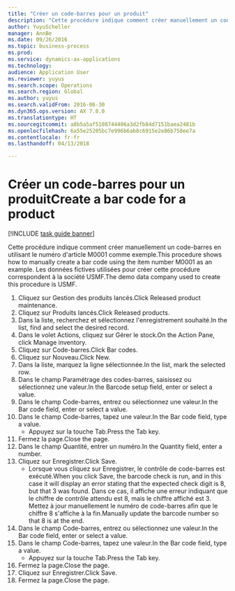 ```yaml
--- 
title: "Créer un code-barres pour un produit"
description: "Cette procédure indique comment créer manuellement un code-barres en utilisant le numéro d'article M0001 comme exemple."
author: YuyuScheller
manager: AnnBe
ms.date: 09/26/2016
ms.topic: business-process
ms.prod: 
ms.service: dynamics-ax-applications
ms.technology: 
audience: Application User
ms.reviewer: yuyus
ms.search.scope: Operations
ms.search.region: Global
ms.author: yuyus
ms.search.validFrom: 2016-06-30
ms.dyn365.ops.version: AX 7.0.0
ms.translationtype: HT
ms.sourcegitcommit: a8b5a5af5108744406a3d2fb84d7151baea2481b
ms.openlocfilehash: 6a55e25205bc7e996b6ab8c6915e2e86b758ee7a
ms.contentlocale: fr-fr
ms.lasthandoff: 04/13/2018

---
```

# <a name="create-a-bar-code-for-a-product"></a><span data-ttu-id="20284-103">Créer un code-barres pour un produit</span><span class="sxs-lookup"><span data-stu-id="20284-103">Create a bar code for a product</span></span>

[!INCLUDE [task guide banner](../../includes/task-guide-banner.md)]

<span data-ttu-id="20284-104">Cette procédure indique comment créer manuellement un code-barres en utilisant le numéro d'article M0001 comme exemple.</span><span class="sxs-lookup"><span data-stu-id="20284-104">This procedure shows how to manually create a bar code using the item number M0001 as an example.</span></span> <span data-ttu-id="20284-105">Les données fictives utilisées pour créer cette procédure correspondent à la société USMF.</span><span class="sxs-lookup"><span data-stu-id="20284-105">The demo data company used to create this procedure is USMF.</span></span>

1. <span data-ttu-id="20284-106">Cliquez sur Gestion des produits lancés.</span><span class="sxs-lookup"><span data-stu-id="20284-106">Click Released product maintenance.</span></span>
2. <span data-ttu-id="20284-107">Cliquez sur Produits lancés.</span><span class="sxs-lookup"><span data-stu-id="20284-107">Click Released products.</span></span>
3. <span data-ttu-id="20284-108">Dans la liste, recherchez et sélectionnez l'enregistrement souhaité.</span><span class="sxs-lookup"><span data-stu-id="20284-108">In the list, find and select the desired record.</span></span>
4. <span data-ttu-id="20284-109">Dans le volet Actions, cliquez sur Gérer le stock.</span><span class="sxs-lookup"><span data-stu-id="20284-109">On the Action Pane, click Manage inventory.</span></span>
5. <span data-ttu-id="20284-110">Cliquez sur Code-barres.</span><span class="sxs-lookup"><span data-stu-id="20284-110">Click Bar codes.</span></span>
6. <span data-ttu-id="20284-111">Cliquez sur Nouveau.</span><span class="sxs-lookup"><span data-stu-id="20284-111">Click New.</span></span>
7. <span data-ttu-id="20284-112">Dans la liste, marquez la ligne sélectionnée.</span><span class="sxs-lookup"><span data-stu-id="20284-112">In the list, mark the selected row.</span></span>
8. <span data-ttu-id="20284-113">Dans le champ Paramétrage des codes-barres, saisissez ou sélectionnez une valeur.</span><span class="sxs-lookup"><span data-stu-id="20284-113">In the Barcode setup field, enter or select a value.</span></span>
9. <span data-ttu-id="20284-114">Dans le champ Code-barres, entrez ou sélectionnez une valeur.</span><span class="sxs-lookup"><span data-stu-id="20284-114">In the Bar code field, enter or select a value.</span></span>
10. <span data-ttu-id="20284-115">Dans le champ Code-barres, tapez une valeur.</span><span class="sxs-lookup"><span data-stu-id="20284-115">In the Bar code field, type a value.</span></span>
    * <span data-ttu-id="20284-116">Appuyez sur la touche Tab.</span><span class="sxs-lookup"><span data-stu-id="20284-116">Press the Tab key.</span></span>  
11. <span data-ttu-id="20284-117">Fermez la page.</span><span class="sxs-lookup"><span data-stu-id="20284-117">Close the page.</span></span>
12. <span data-ttu-id="20284-118">Dans le champ Quantité, entrer un numéro.</span><span class="sxs-lookup"><span data-stu-id="20284-118">In the Quantity field, enter a number.</span></span>
13. <span data-ttu-id="20284-119">Cliquez sur Enregistrer.</span><span class="sxs-lookup"><span data-stu-id="20284-119">Click Save.</span></span>
    * <span data-ttu-id="20284-120">Lorsque vous cliquez sur Enregistrer, le contrôle de code-barres est exécuté.</span><span class="sxs-lookup"><span data-stu-id="20284-120">When you click Save, the barcode check is run, and in this case it will display an error stating that the expected check digit is 8, but that 3 was found.</span></span> <span data-ttu-id="20284-121">Dans ce cas, il affiche une erreur indiquant que le chiffre de contrôle attendu est 8, mais le chiffre affiché est 3. Mettez à jour manuellement le numéro de code-barres afin que le chiffre 8 s'affiche à la fin.</span><span class="sxs-lookup"><span data-stu-id="20284-121">Manually update the barcode number so that 8 is at the end.</span></span>  
14. <span data-ttu-id="20284-122">Dans le champ Code-barres, entrez ou sélectionnez une valeur.</span><span class="sxs-lookup"><span data-stu-id="20284-122">In the Bar code field, enter or select a value.</span></span>
15. <span data-ttu-id="20284-123">Dans le champ Code-barres, tapez une valeur.</span><span class="sxs-lookup"><span data-stu-id="20284-123">In the Bar code field, type a value.</span></span>
    * <span data-ttu-id="20284-124">Appuyez sur la touche Tab.</span><span class="sxs-lookup"><span data-stu-id="20284-124">Press the Tab key.</span></span>  
16. <span data-ttu-id="20284-125">Fermez la page.</span><span class="sxs-lookup"><span data-stu-id="20284-125">Close the page.</span></span>
17. <span data-ttu-id="20284-126">Cliquez sur Enregistrer.</span><span class="sxs-lookup"><span data-stu-id="20284-126">Click Save.</span></span>
18. <span data-ttu-id="20284-127">Fermez la page.</span><span class="sxs-lookup"><span data-stu-id="20284-127">Close the page.</span></span>


